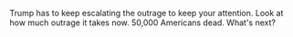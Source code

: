 Trump has to keep escalating the outrage to keep your attention. Look at how much outrage it takes now. 50,000 Americans dead. What's next?
